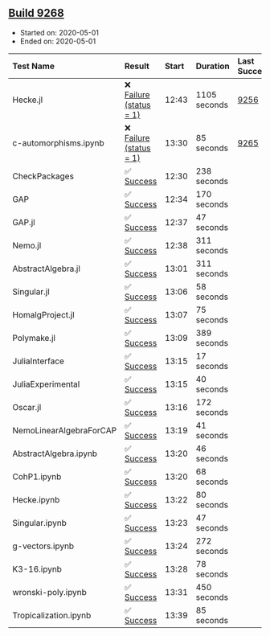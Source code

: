 ## [Build 9268](https://oscarci.mathematik.uni-kl.de/job/oscar/9268/)

* Started on: 2020-05-01
* Ended on: 2020-05-01

| Test Name    | Result | Start | Duration | Last Success | First Failure |
|:-------------|:-------|:------|:---------|:-------------|:--------------|
| Hecke.jl | ❌ [Failure (status = 1)](https://oscarci.mathematik.uni-kl.de/job/oscar/9268/artifact/logs/build-9268/Hecke.jl.log) | 12:43 | 1105 seconds | [9256](https://oscarci.mathematik.uni-kl.de/job/oscar/9256/) | [9257](https://oscarci.mathematik.uni-kl.de/job/oscar/9257/) |
| c-automorphisms.ipynb | ❌ [Failure (status = 1)](https://oscarci.mathematik.uni-kl.de/job/oscar/9268/artifact/logs/build-9268/c-automorphisms.ipynb.log) | 13:30 | 85 seconds | [9265](https://oscarci.mathematik.uni-kl.de/job/oscar/9265/) | [9266](https://oscarci.mathematik.uni-kl.de/job/oscar/9266/) |
| CheckPackages | ✅ [Success](https://oscarci.mathematik.uni-kl.de/job/oscar/9268/artifact/logs/build-9268/CheckPackages.log) | 12:30 | 238 seconds |  |  |
| GAP | ✅ [Success](https://oscarci.mathematik.uni-kl.de/job/oscar/9268/artifact/logs/build-9268/GAP.log) | 12:34 | 170 seconds |  |  |
| GAP.jl | ✅ [Success](https://oscarci.mathematik.uni-kl.de/job/oscar/9268/artifact/logs/build-9268/GAP.jl.log) | 12:37 | 47 seconds |  |  |
| Nemo.jl | ✅ [Success](https://oscarci.mathematik.uni-kl.de/job/oscar/9268/artifact/logs/build-9268/Nemo.jl.log) | 12:38 | 311 seconds |  |  |
| AbstractAlgebra.jl | ✅ [Success](https://oscarci.mathematik.uni-kl.de/job/oscar/9268/artifact/logs/build-9268/AbstractAlgebra.jl.log) | 13:01 | 311 seconds |  |  |
| Singular.jl | ✅ [Success](https://oscarci.mathematik.uni-kl.de/job/oscar/9268/artifact/logs/build-9268/Singular.jl.log) | 13:06 | 58 seconds |  |  |
| HomalgProject.jl | ✅ [Success](https://oscarci.mathematik.uni-kl.de/job/oscar/9268/artifact/logs/build-9268/HomalgProject.jl.log) | 13:07 | 75 seconds |  |  |
| Polymake.jl | ✅ [Success](https://oscarci.mathematik.uni-kl.de/job/oscar/9268/artifact/logs/build-9268/Polymake.jl.log) | 13:09 | 389 seconds |  |  |
| JuliaInterface | ✅ [Success](https://oscarci.mathematik.uni-kl.de/job/oscar/9268/artifact/logs/build-9268/JuliaInterface.log) | 13:15 | 17 seconds |  |  |
| JuliaExperimental | ✅ [Success](https://oscarci.mathematik.uni-kl.de/job/oscar/9268/artifact/logs/build-9268/JuliaExperimental.log) | 13:15 | 40 seconds |  |  |
| Oscar.jl | ✅ [Success](https://oscarci.mathematik.uni-kl.de/job/oscar/9268/artifact/logs/build-9268/Oscar.jl.log) | 13:16 | 172 seconds |  |  |
| NemoLinearAlgebraForCAP | ✅ [Success](https://oscarci.mathematik.uni-kl.de/job/oscar/9268/artifact/logs/build-9268/NemoLinearAlgebraForCAP.log) | 13:19 | 41 seconds |  |  |
| AbstractAlgebra.ipynb | ✅ [Success](https://oscarci.mathematik.uni-kl.de/job/oscar/9268/artifact/logs/build-9268/AbstractAlgebra.ipynb.log) | 13:20 | 46 seconds |  |  |
| CohP1.ipynb | ✅ [Success](https://oscarci.mathematik.uni-kl.de/job/oscar/9268/artifact/logs/build-9268/CohP1.ipynb.log) | 13:20 | 68 seconds |  |  |
| Hecke.ipynb | ✅ [Success](https://oscarci.mathematik.uni-kl.de/job/oscar/9268/artifact/logs/build-9268/Hecke.ipynb.log) | 13:22 | 80 seconds |  |  |
| Singular.ipynb | ✅ [Success](https://oscarci.mathematik.uni-kl.de/job/oscar/9268/artifact/logs/build-9268/Singular.ipynb.log) | 13:23 | 47 seconds |  |  |
| g-vectors.ipynb | ✅ [Success](https://oscarci.mathematik.uni-kl.de/job/oscar/9268/artifact/logs/build-9268/g-vectors.ipynb.log) | 13:24 | 272 seconds |  |  |
| K3-16.ipynb | ✅ [Success](https://oscarci.mathematik.uni-kl.de/job/oscar/9268/artifact/logs/build-9268/K3-16.ipynb.log) | 13:28 | 78 seconds |  |  |
| wronski-poly.ipynb | ✅ [Success](https://oscarci.mathematik.uni-kl.de/job/oscar/9268/artifact/logs/build-9268/wronski-poly.ipynb.log) | 13:31 | 450 seconds |  |  |
| Tropicalization.ipynb | ✅ [Success](https://oscarci.mathematik.uni-kl.de/job/oscar/9268/artifact/logs/build-9268/Tropicalization.ipynb.log) | 13:39 | 85 seconds |  |  |
